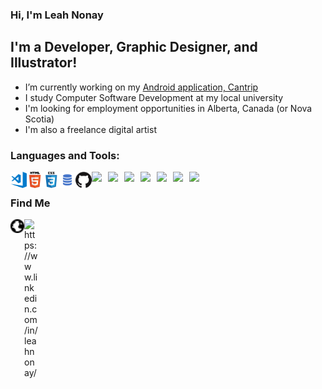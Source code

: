 ### Hi, I'm Leah Nonay

## I'm a Developer, Graphic Designer, and Illustrator!
- I’m currently working on my [Android application, Cantrip][cantrip]
- I study Computer Software Development at my local university
- I'm looking for employment opportunities in Alberta, Canada (or Nova Scotia)
- I'm also a freelance digital artist

### Languages and Tools:
<img align="left" width="26px" src="https://raw.githubusercontent.com/github/explore/80688e429a7d4ef2fca1e82350fe8e3517d3494d/topics/visual-studio-code/visual-studio-code.png" />
<img align="left" width="26px" src="https://raw.githubusercontent.com/github/explore/80688e429a7d4ef2fca1e82350fe8e3517d3494d/topics/html/html.png" />
<img align="left" width="26px" src="https://raw.githubusercontent.com/github/explore/80688e429a7d4ef2fca1e82350fe8e3517d3494d/topics/css/css.png" />
<img align="left" width="26px" src="https://raw.githubusercontent.com/github/explore/80688e429a7d4ef2fca1e82350fe8e3517d3494d/topics/sql/sql.png" />
<img align="left" width="26px" src="https://raw.githubusercontent.com/github/explore/78df643247d429f6cc873026c0622819ad797942/topics/github/github.png" />
<img align="left" width="26px" src="https://img.icons8.com/color/48/000000/c-sharp-logo.png" />
<img align="left" width="26px" src="https://img.icons8.com/nolan/64/asp.png" />
<img align="left" width="26px" src="https://img.icons8.com/color/48/000000/xamarin.png" />
<img align="left" width="26px" src="https://img.icons8.com/color/48/000000/old-vmware-logo.png" />
<img align="left" width="26px" src="https://img.icons8.com/windows/32/000000/figma.png" />
<img align="left" width="26px" src="https://img.icons8.com/color/48/000000/sublime-text.png"/>
<img align="left" width="26px" src="https://img.icons8.com/fluent/48/000000/adobe-creative-cloud.png"/>

<br/>

### Find Me
[<img align="left" alt="https:leahnonay.ca" width="22px" src="https://raw.githubusercontent.com/iconic/open-iconic/master/svg/globe.svg" />][portfolio]
[<img align="left" alt="https://www.linkedin.com/in/leahnonay/" width="22px" src="https://cdn.jsdelivr.net/npm/simple-icons@v3/icons/linkedin.svg" />][linkedin]

<!--Link Values-->
[portfolio]: https://leahnonay.ca
[linkedin]: https://www.linkedin.com/in/leahnonay/
[cantrip]: https://github.com/leahnonay/Cantrip
